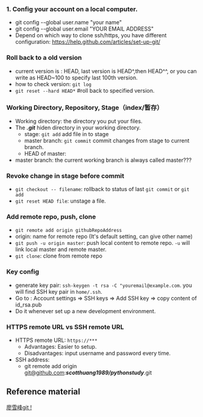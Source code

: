 ### 1. Config your account on a local computer.
* git config --global user.name "your name"
* git config --global user.email "YOUR EMAIL ADDRESS"
* Depend on which way to clone ssh/https, you have different configuration: https://help.github.com/articles/set-up-git/





### Roll back to a old version
* current version is : HEAD, last version is HEAD^,then HEAD^^, or you can write as HEAD~100 to specify last 100th version.
* how to check version: `git log`
* `git reset --hard HEAD*` #roll back to specified version.

### Working Directory, Repository, Stage（index/暂存）
* Working directory: the directory you put your files.
* The ***.git*** hiden directory in your working directory.
	* stage: `git add` add file in to stage
	* master branch: `git commit` commit changes from stage to current branch.
	* HEAD of master:
*  master branch: the current working branch is always called master???


### Revoke change in stage before commit
* `git checkout -- filename`: rollback to status of last `git commit` or `git add`
* `git reset HEAD file`: unstage a file.

### Add remote repo, push, clone
* `git remote add origin githubRepoAddress` 
* origin: name for remote repo (It's default setting, can give other name)
* `git push -u origin master`: push local content to remote repo. `-u` will link local master and remote master.
* `git clone`: clone from remote repo


### Key config

* generate key pair: `ssh-keygen -t rsa -C "youremail@example.com`. you will find SSH key pair in `home/.ssh`. 
* Go to : Account settings => SSH keys => Add SSH key => copy content of id_rsa.pub
* Do it whenever set up a new development environment.


### HTTPS remote URL vs SSH remote URL
* HTTPS remote URL: `https://***`
	* Advantages: Easier to setup.
	* Disadvantages: input username and password every time.
* SSH address:
	*  git remote add origin git@github.com:***scotthuang1989/pythonstudy***.git



## Reference material
[廖雪峰git !](http://www.liaoxuefeng.com/wiki/0013739516305929606dd18361248578c67b8067c8c017b000/0013744142037508cf42e51debf49668810645e02887691000)

